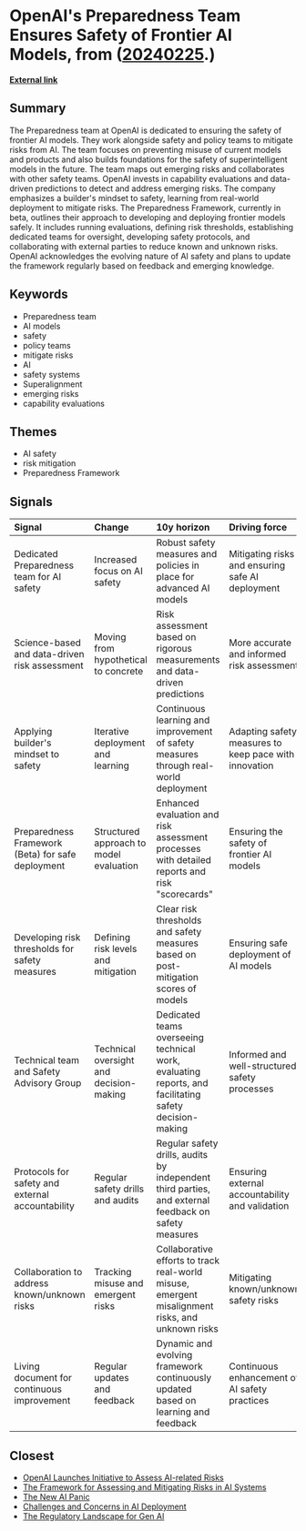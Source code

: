 # __OpenAI's Preparedness Team Ensures Safety of Frontier AI Models__, from ([20240225](https://kghosh.substack.com/p/20240225).)

__[External link](https://openai.com/safety/preparedness)__



## Summary

The Preparedness team at OpenAI is dedicated to ensuring the safety of frontier AI models. They work alongside safety and policy teams to mitigate risks from AI. The team focuses on preventing misuse of current models and products and also builds foundations for the safety of superintelligent models in the future. The team maps out emerging risks and collaborates with other safety teams. OpenAI invests in capability evaluations and data-driven predictions to detect and address emerging risks. The company emphasizes a builder's mindset to safety, learning from real-world deployment to mitigate risks. The Preparedness Framework, currently in beta, outlines their approach to developing and deploying frontier models safely. It includes running evaluations, defining risk thresholds, establishing dedicated teams for oversight, developing safety protocols, and collaborating with external parties to reduce known and unknown risks. OpenAI acknowledges the evolving nature of AI safety and plans to update the framework regularly based on feedback and emerging knowledge.

## Keywords

* Preparedness team
* AI models
* safety
* policy teams
* mitigate risks
* AI
* safety systems
* Superalignment
* emerging risks
* capability evaluations

## Themes

* AI safety
* risk mitigation
* Preparedness Framework

## Signals

| Signal                                            | Change                                  | 10y horizon                                                                                            | Driving force                                         |
|:--------------------------------------------------|:----------------------------------------|:-------------------------------------------------------------------------------------------------------|:------------------------------------------------------|
| Dedicated Preparedness team for AI safety         | Increased focus on AI safety            | Robust safety measures and policies in place for advanced AI models                                    | Mitigating risks and ensuring safe AI deployment      |
| Science-based and data-driven risk assessment     | Moving from hypothetical to concrete    | Risk assessment based on rigorous measurements and data-driven predictions                             | More accurate and informed risk assessment            |
| Applying builder's mindset to safety              | Iterative deployment and learning       | Continuous learning and improvement of safety measures through real-world deployment                   | Adapting safety measures to keep pace with innovation |
| Preparedness Framework (Beta) for safe deployment | Structured approach to model evaluation | Enhanced evaluation and risk assessment processes with detailed reports and risk "scorecards"          | Ensuring the safety of frontier AI models             |
| Developing risk thresholds for safety measures    | Defining risk levels and mitigation     | Clear risk thresholds and safety measures based on post-mitigation scores of models                    | Ensuring safe deployment of AI models                 |
| Technical team and Safety Advisory Group          | Technical oversight and decision-making | Dedicated teams overseeing technical work, evaluating reports, and facilitating safety decision-making | Informed and well-structured safety processes         |
| Protocols for safety and external accountability  | Regular safety drills and audits        | Regular safety drills, audits by independent third parties, and external feedback on safety measures   | Ensuring external accountability and validation       |
| Collaboration to address known/unknown risks      | Tracking misuse and emergent risks      | Collaborative efforts to track real-world misuse, emergent misalignment risks, and unknown risks       | Mitigating known/unknown safety risks                 |
| Living document for continuous improvement        | Regular updates and feedback            | Dynamic and evolving framework continuously updated based on learning and feedback                     | Continuous enhancement of AI safety practices         |

## Closest

* [OpenAI Launches Initiative to Assess AI-related Risks](da35713ef68d11a0e6850f6d3b206bac)
* [The Framework for Assessing and Mitigating Risks in AI Systems](f87bcfb74a4a1db0ac38bd573144fd59)
* [The New AI Panic](3c87907a359edc6a80187a597d0c3074)
* [Challenges and Concerns in AI Deployment](382e9ebc1e518ee49e541da1e6b5f8af)
* [The Regulatory Landscape for Gen AI](43eafc183f7cc060f7cb7fed455e20a7)